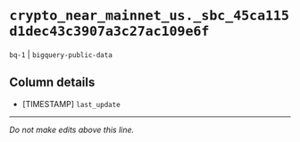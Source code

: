 # `crypto_near_mainnet_us._sbc_45ca115d1dec43c3907a3c27ac109e6f`
`bq-1` | `bigquery-public-data`

## Column details
* [TIMESTAMP] `last_update`

-------------------------------------------------------------------------------
*Do not make edits above this line.*
